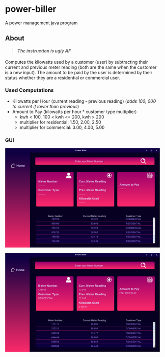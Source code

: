 # power-biller

A power management java program


## About

> #### *The instruction is ugly AF*

Computes the kilowatts used by a customer (user) by subtracting their 
current and previous meter reading (both are the same when the customer is a new input). The amount to be paid by the user is determined by their status whether they are a residential or commercial user. 

### Used Computations
- Kilowatts per Hour (current reading - previous reading) (*adds 100, 000 to current if lower than previous*)
- Amount to Pay (kilowatts per hour * customer type multiplier)
    - kwh < 100, 100 < kwh <= 200, kwh > 200
    - multiplier for residential: 1.50, 2.00, 2.50
    - multiplier for commercial: 3.00, 4.00, 5.00

### GUI
![alt text](src/main/resources/image.png)

![alt text](src/main/resources/image-1.png)